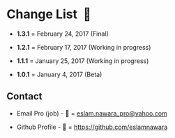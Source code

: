# Change List  :star2:

- **1.3.1** = February 24, 2017 (Final)

- **1.2.1** = February 17, 2017 (Working in progress)

- **1.1.1** = January 25, 2017 (Working in progress)

- **1.0.1** = January 4, 2017 (Beta)

## Contact

- Email Pro (job) - :email: = eslam.nawara_pro@yahoo.com

- Github Profile - :man: = https://github.com/eslamnawara
